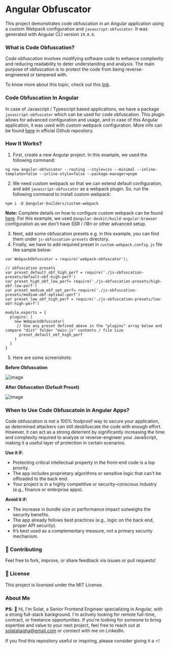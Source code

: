 # Angular Obfuscator

This project demonstrates code obfuscation in an Angular application using a custom Webpack configuration and `javascript-obfuscator`. It was generated with Angular CLI version `19.0.6`.

### What is Code Obfuscation? 

Code obfuscation involves modifying software code to enhance complexity and reducing readability to deter understanding and analysis. The main purpose of obfuscation is to protect the code from being reverse-engineered or tampered with. 

To know more about this topic, check out this [link](https://www.digitalguardian.com/blog/what-code-obfuscation-how-does-it-work). 

### Code Obfuscation In Angular

In case of Javascript / Typescript based applications, we have a package `javascript-obfuscator` which can be used for code obfuscation. This plugin allows for advanced configuration and usage, and in case of this Angular application, it was used with custom webpack configuration. 
More info can be found [here](https://github.com/javascript-obfuscator/javascript-obfuscator) in official Github repository. 

### How It Works? 

1. First, create a new Angular project. In this example, we used the following command: 

```
ng new angular-obfuscator --routing --style=css --minimal --inline-template=false --inline-style=false --package-manager=pnpm
```

2. We need custom webpack so that we can extend default configuration, and add `javascript-obfuscator` as a webpack plugin. So, run the following command to install custom webpack: 

```
npm i -D @angular-builders/custom-webpack
```

**Note:**
Complete details on how to configure custom webpack can be found [here](https://www.npmjs.com/package/@angular-builders/custom-webpack). For this example, we used `@angular-devkit/build-angular:browser` configuration as we don't have SSR / i18n or other advanced setup. 

3. Next, add some obfuscation presets e.g. in this example, you can find them under `js-obfuscation-presets` directory. 
4. Finally, we have to add required preset in `custom-webpack.config.js` file like sample below: 

```
var WebpackObfuscator = require('webpack-obfuscator');

// obfuscation presets 
var preset_default_obf_high_perf = require('./js-obfuscation-presets/default-obf-high-perf')
var preset_high_obf_low_perf= require('./js-obfuscation-presets/high-obf-low-perf')
var preset_medium_obf_opt_perf= require('./js-obfuscation-presets/medium-obf-optimal-perf')
var preset_low_obf_high_perf = require('./js-obfuscation-presets/low-obf-high-perf')

module.exports = {
  plugins: [
    new WebpackObfuscator(
     // Use any preset defined above in the "plugins" array below and compare "dist" folder "main.js" contents / file size
      preset_default_obf_high_perf
    )
  ]
}
```
5. Here are some screenshots: 

**Before Obfuscation**

![image](https://github.com/user-attachments/assets/f9abc8c4-57ff-4fe3-8ab1-3f5d580fbc02)

**After Obfuscation (Default Preset)**

![image](https://github.com/user-attachments/assets/a2ac4608-8943-4436-ab05-35c9286d08a8)

### When to Use Code Obfuscatoin in Angular Apps?
Code obfuscation is not a 100% foolproof way to secure your application, as determined attackers can still deobfuscate the code with enough effort. However, it can act as a strong deterrent by significantly increasing the time and complexity required to analyze or reverse-engineer your JavaScript, making it a useful layer of protection in certain scenarios.

**Use it if:**

- Protecting critical intellectual property in the front-end code is a top priority.
- The app includes proprietary algorithms or sensitive logic that can't be offloaded to the back end.
- Your project is in a highly competitive or security-conscious industry (e.g., finance or enterprise apps).

**Avoid it if:**

- The increase in bundle size or performance impact outweighs the security benefits.
- The app already follows best practices (e.g., logic on the back end, proper API security).
- It’s best used as a complementary measure, not a primary security mechanism.

### 🤝 Contributing ##
Feel free to fork, improve, or share feedback via issues or pull requests!

### 📜 License
This project is licensed under the MIT License.

### About Me
𝗣𝗦: 
👋 Hi, I'm Solat, a Senior Frontend Engineer specializing in Angular, with a strong full-stack background.
I'm actively looking for remote full-time, contract, or freelance opportunities. If you're looking for someone to bring expertise and value to your next project, feel free to reach out at solataliagha@gmail.com or connect with me on LinkedIn.

If you find this repository useful or inspiring, please consider giving it a ⭐!




